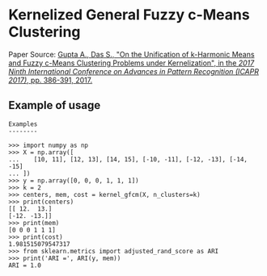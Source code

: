 # Kernelized General Fuzzy c-Means Clustering

Paper Source: [Gupta A., Das S., "On the Unification of k-Harmonic Means and Fuzzy c-Means Clustering Problems under Kernelization", in the *2017 Ninth International Conference on Advances in Pattern Recognition (ICAPR 2017)*, pp. 386-391, 2017.](https://ieeexplore.ieee.org/document/8593078)

## Example of usage

```
Examples
--------

>>> import numpy as np
>>> X = np.array([
...    [10, 11], [12, 13], [14, 15], [-10, -11], [-12, -13], [-14, -15]
... ])
>>> y = np.array([0, 0, 0, 1, 1, 1])
>>> k = 2
>>> centers, mem, cost = kernel_gfcm(X, n_clusters=k)
>>> print(centers)
[[ 12.  13.]
[-12. -13.]]
>>> print(mem)
[0 0 0 1 1 1]
>>> print(cost)
1.981515079547317
>>> from sklearn.metrics import adjusted_rand_score as ARI
>>> print('ARI =', ARI(y, mem))
ARI = 1.0
```
